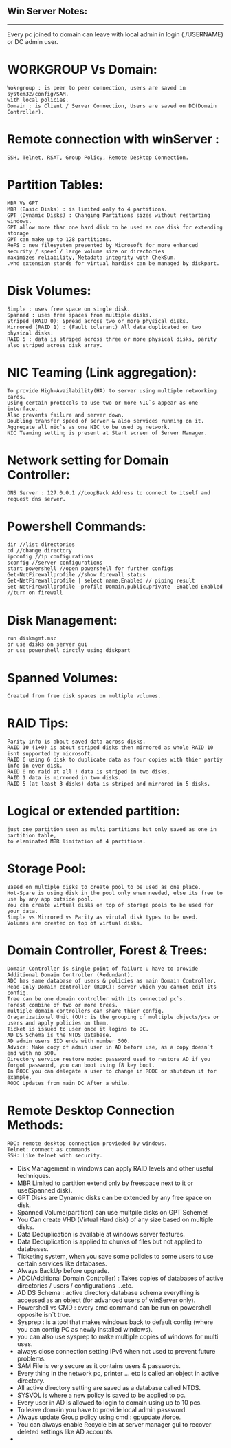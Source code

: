 ## Win Server Notes:
-------
Every pc joined to domain can leave with local admin in login (./USERNAME) or DC admin user.

# WORKGROUP Vs Domain: 
	Wokrgroup : is peer to peer connection, users are saved in  system32/config/SAM.
	with local policies.
	Domain : is Client / Server Connection, Users are saved on DC(Domain Controller).

# Remote connection with winServer :
	SSH, Telnet, RSAT, Group Policy, Remote Desktop Connection.

# Partition Tables: 
	MBR Vs GPT 
	MBR (Basic Disks) : is limited only to 4 partitions.
	GPT (Dynamic Disks) : Changing Partitions sizes without restarting windows.
	GPT allow more than one hard disk to be used as one disk for extending storage
	GPT can make up to 128 partitions.
	ReFS : new filesystem presented by Microsoft for more enhanced security / speed / large volume size or directories
	maximizes reliability, Metadata integrity with ChekSum.
	.vhd extension stands for virtual hardisk can be managed by diskpart.

# Disk Volumes: 
	Simple : uses free space on single disk.
	Spanned : uses free spaces from multiple disks.
	Striped (RAID 0): Spread across two or more physical disks.
	Mirrored (RAID 1) : (Fault tolerant) All data duplicated on two physical disks.
	RAID 5 : data is striped across three or more physical disks, parity also striped across disk array.

# NIC Teaming (Link aggregation):
	To provide High-Availability(HA) to server using multiple networking cards.
	Using certain protocols to use two or more NIC`s appear as one interface.
	Also prevents failure and server down.
	Doubling transfer speed of server & also services running on it.
	Aggregate all nic`s as one NIC to be used by network.
	NIC Teaming setting is present at Start screen of Server Manager.


# Network setting for Domain Controller:
	DNS Server : 127.0.0.1 //LoopBack Address to connect to itself and request dns server.


# Powershell Commands:
	dir //list directories
	cd //change directory
	ipconfig //ip configurations
	sconfig //server configurations
	start powershell //open powershell for further configs
	Get-NetFirewallprofile //show firewall status
	Get-NetFirewallprofile | select name,Enabled // piping result
	Set-NetFirewallprofile -profile Domain,public,private -Enabled Enabled //turn on firewall

# Disk Management:
	run diskmgmt.msc
	or use disks on server gui
	or use powershell dirctly using diskpart

# Spanned Volumes:
	Created from free disk spaces on multiple volumes.

# RAID Tips:
	Parity info is about saved data across disks.
	RAID 10 (1+0) is about striped disks then mirrored as whole RAID 10 isnt supported by microsoft.
	RAID 6 using 6 disk to duplicate data as four copies with thier partiy info in ever disk.
	RAID 0 no raid at all ! data is striped in two disks.
	RAID 1 data is mirrored in two disks.
	RAID 5 (at least 3 disks) data is striped and mirrored in 5 disks.

# Logical or extended partition:
	just one partition seen as multi partitions but only saved as one in partition table,
	to eleminated MBR limitation of 4 partitions.

# Storage Pool:
	Based on multiple disks to create pool to be used as one place.
	Hot-Spare is using disk in the pool only when needed, else its free to use by any app outside pool.
	You can create virtual disks on top of storage pools to be used for your data.
	Simple vs Mirrored vs Parity as virutal disk types to be used.
	Volumes are created on top of virtual disks.
	
# Domain Controller, Forest & Trees:
	Domain Controller is single point of failure u have to provide Additional Domain Controller (Redundant).
	ADC has same database of users & policies as main Domain Controller.
	Read-Only Domain controller (RODC): server which you cannot edit its config.
	Tree can be one domain controller with its connected pc`s.
	Forest combine of two or more trees.
	multiple domain controllers can share thier config.
	Oraganizational Unit (OU): is the grouping of multiple objects/pcs or users and apply policies on them.
	Ticket is issued to user once it logins to DC.
	AD DS Schema is the NTDS Database.
	AD admin users SID ends with number 500.
	Advice: Make copy of admin user in AD before use, as a copy doesn`t end with no 500.
	Directory service restore mode: password used to restore AD if you forgot password, you can boot using f8 key boot.
	In RODC you can delegate a user to change in RODC or shutdown it for example.
	RODC Updates from main DC After a while.
	
# Remote Desktop Connection Methods:
	RDC: remote desktop connection provieded by windows.
	Telnet: connect as commands
	SSH: Like telnet with security.
	
	
	
		
* Disk Management in windows can apply RAID levels and other useful techniques.
* MBR Limited to partition extend only by freespace next to it or use(Spanned disk).
* GPT Disks are Dynamic disks can be extended by any free space on disk.
* Spanned Volume(partition) can use multpile disks on GPT Scheme!
* You Can create VHD (Virtual Hard disk) of any size based on multiple disks.
* Data Deduplication is available at windows server features.
* Data Deduplication is applied to chunks of files but not applied to databases.
* Ticketing system, when you save some policies to some users to use certain services like databases.
* Always BackUp before upgrade.
* ADC(Additional Domain Controller) : Takes copies of databases of active directories / users / configurations ...etc.
* AD DS Schema : active directory database schema everything is accessed as an object (for advanced users of winServer only).
* Powershell vs CMD : every cmd command can be run on powershell opposite isn`t true.
* Sysprep : is a tool that makes windows back to default config (where you can config PC as newly installed windows).
* you can also use sysprep to make multiple copies of windows for multi uses.
* always close connection setting IPv6 when not used to prevent future problems.
* SAM File is very secure as it contains users & passwords.
* Every thing in the network pc, printer ... etc is called an object in active directory.
* All active directory setting are saved as a database called NTDS.
* SYSVOL is where a new policy is saved to be applied to pc.
* Every user in AD is allowed to login to domain using up to 10 pcs.
* To leave domain you have to provide local admin password.
* Always update Group policy using cmd : gpupdate /force.
* You can always enable Recycle bin at server manager gui to recover deleted settings like AD accounts.
* 
